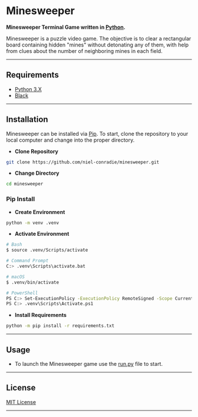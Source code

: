 # **Minesweeper**

**Minesweeper Terminal Game written in [Python](https://www.python.org).**

Minesweeper is a puzzle video game. The objective is to clear a rectangular board containing hidden "mines" without detonating any of them, with help from clues about the number of neighboring mines in each field.

----

## **Requirements**

- [Python 3.X](https://www.python.org/downloads/)
- [Black](https://pypi.org/project/black/)

----

## **Installation**

Minesweeper can be installed via [Pip](https://pypi.org/project/pip/). To start, clone the repository to your local computer and change into the proper directory.

- **Clone Repository**

```bash
git clone https://github.com/niel-conradie/minesweeper.git
```

- **Change Directory**

```bash
cd minesweeper
```

### **Pip Install**

- **Create Environment**

```bash
python -m venv .venv
```

- **Activate Environment**

```bash
# Bash
$ source .venv/Scripts/activate

# Command Prompt
C:> .venv\Scripts\activate.bat

# macOS
$ .venv/bin/activate

# PowerShell
PS C:> Set-ExecutionPolicy -ExecutionPolicy RemoteSigned -Scope CurrentUser
PS C:> .venv\Scripts\Activate.ps1
```

- **Install Requirements**

```bash
python -m pip install -r requirements.txt
```

----

## **Usage**

- To launch the Minesweeper game use the [run.py](https://github.com/niel-conradie/minesweeper/blob/master/minesweeper/run.py) file to start.

----

## **License**

[MIT License](https://github.com/niel-conradie/Minesweeper/blob/master/LICENSE)

----
